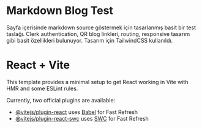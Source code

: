 # Markdown Blog Test

Sayfa içerisinde markdown source göstermek için tasarlanmış basit bir test taslağı. Clerk authentication, QR blog linkleri, routing, responsive tasarım gibi basit özellikleri bulunuyor. Tasarım için TailwindCSS kullanıldı.

# React + Vite

This template provides a minimal setup to get React working in Vite with HMR and some ESLint rules.

Currently, two official plugins are available:

- [@vitejs/plugin-react](https://github.com/vitejs/vite-plugin-react/blob/main/packages/plugin-react/README.md) uses [Babel](https://babeljs.io/) for Fast Refresh
- [@vitejs/plugin-react-swc](https://github.com/vitejs/vite-plugin-react-swc) uses [SWC](https://swc.rs/) for Fast Refresh
